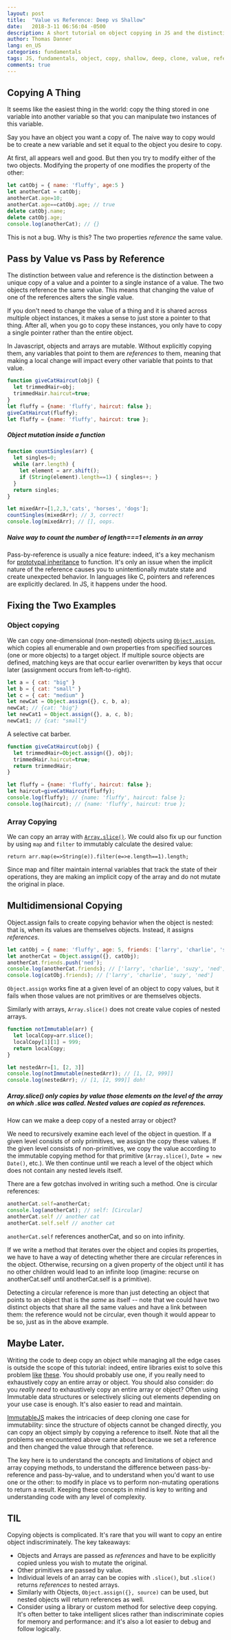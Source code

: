 ```yaml
---
layout: post
title:  "Value vs Reference: Deep vs Shallow"
date:   2018-3-11 06:56:04 -0500
description: A short tutorial on object copying in JS and the distinction between a shallow and deep copies, and values and references.
author: Thomas Danner
lang: en_US
categories: fundamentals
tags: JS, fundamentals, object, copy, shallow, deep, clone, value, reference
comments: true
---
```


## Copying A Thing

It seems like the easiest thing in the world: copy the thing stored in one variable into another variable so that you can manipulate two instances of this variable.

Say you have an object you want a copy of. The naive way to copy would be to create a new variable and set it equal to the object you desire to copy.

At first, all appears well and good. But then you try to modify either of the two objects. Modifying the property of one modifies the property of the other:

```javascript
let catObj = { name: 'fluffy', age:5 }
let anotherCat = catObj;
anotherCat.age=10;
anotherCat.age==catObj.age; // true
delete catObj.name;
delete catObj.age;
console.log(anotherCat); // {}
```

This is not a bug. Why is this? The two properties *reference* the same value.

## Pass by Value vs Pass by Reference

The distinction between value and reference is the distinction between a unique copy of a value and a pointer to a single instance of a value. The two objects reference the same value. This means that changing the value of one of the references alters the single value.

If you don't need to change the value of a thing and it is shared across multiple object instances, it makes a sense to just store a pointer to that thing. After all, when you go to copy these instances, you only have to copy a single pointer rather than the entire object.

In Javascript, objects and arrays are mutable. Without explicitly copying them, any variables that point to them are *references* to them, meaning that making a local change will impact every other variable that points to that value.

```javascript
function giveCatHaircut(obj) {
  let trimmedHair=obj;
  trimmedHair.haircut=true;
}
let fluffy = {name: 'fluffy', haircut: false };
giveCatHaircut(fluffy);
let fluffy = {name: 'fluffy', haircut: true };
```
##### Object mutation inside a function

```javascript
function countSingles(arr) {
  let singles=0;
  while (arr.length) {
    let element = arr.shift();
    if (String(element).length==1) { singles++; }
  }
  return singles;
}

let mixedArr=[1,2,3,'cats', 'horses', 'dogs'];
countSingles(mixedArr); // 3, correct!
console.log(mixedArr); // [], oops.
```
##### Naive way to count the number of length===1 elements in an array

Pass-by-reference is usually a nice feature: indeed, it's a key mechanism for [prototypal inheritance](http://thmsdnnr.com/fundamentals/2018/03/05/prototypal-inheritance.html) to function. It's only an issue when the implicit nature of the reference causes you to unintentionally mutate state and create unexpected behavior. In languages like C, pointers and references are explicitly declared. In JS, it happens under the hood.

## Fixing the Two Examples

### Object copying

We can copy one-dimensional (non-nested) objects using [`Object.assign`](https://developer.mozilla.org/en-US/docs/Web/JavaScript/Reference/Global_Objects/Object/assign), which copies all enumerable and own properties from specified sources (one or more objects) to a target object. If multiple source objects are defined, matching keys are that occur earlier overwritten by keys that occur later (assignment occurs from left-to-right).

```javascript
let a = { cat: "big" }
let b = { cat: "small" }
let c = { cat: "medium" }
let newCat = Object.assign({}, c, b, a);
newCat; // {cat: "big"}
let newCat1 = Object.assign({}, a, c, b);
newCat1; // {cat: "small"}
```

A selective cat barber.

```javascript
function giveCatHaircut(obj) {
  let trimmedHair=Object.assign({}, obj);
  trimmedHair.haircut=true;
  return trimmedHair;
}

let fluffy = {name: 'fluffy', haircut: false };
let haircut=giveCatHaircut(fluffy);
console.log(fluffy); // {name: 'fluffy', haircut: false };
console.log(haircut); // {name: 'fluffy', haircut: true };
```

### Array Copying

We can copy an array with [`Array.slice()`](https://developer.mozilla.org/en-US/docs/Web/JavaScript/Reference/Global_Objects/Array/slice). We could also fix up our function by using `map` and `filter` to immutably calculate the desired value:

`return arr.map(e=>String(e)).filter(e=>e.length==1).length;`

Since map and filter maintain internal variables that track the state of their operations, they are making an implicit copy of the array and do not mutate the original in place.

## Multidimensional Copying

Object.assign fails to create copying behavior when the object is nested: that is, when its values are themselves objects. Instead, it assigns *references*.

```javascript
let catObj = { name: 'fluffy', age: 5, friends: ['larry', 'charlie', 'suzy']}
let anotherCat = Object.assign({}, catObj);
anotherCat.friends.push('ned');
console.log(anotherCat.friends); // ['larry', 'charlie', 'suzy', 'ned']
console.log(catObj.friends); // ['larry', 'charlie', 'suzy', 'ned']
```

`Object.assign` works fine at a given level of an object to copy values, but it fails when those values are not primitives or are themselves objects.

Similarly with arrays, `Array.slice()` does not create value copies of nested arrays.

```javascript
function notImmutable(arr) {
  let localCopy=arr.slice();
  localCopy[1][1] = 999;
  return localCopy;
}

let nestedArr=[1, [2, 3]]
console.log(notImmutable(nestedArr)); // [1, [2, 999]]
console.log(nestedArr); // [1, [2, 999]] doh!
```
##### Array.slice() only copies by value those elements on the level of the array on which .slice was called. Nested values are copied as references.

How can we make a deep copy of a nested array or object?

We need to recursively examine each level of the object in question. If a given level consists of only primitives, we assign the copy these values. If the given level consists of non-primitives, we copy the value according to the immutable copying method for that primitive (`Array.slice()`, `Date = new Date()`, etc.). We then continue until we reach a level of the object which does not contain any nested levels itself.

There are a few gotchas involved in writing such a method. One is circular references:

```javascript
anotherCat.self=anotherCat;
console.log(anotherCat); // self: [Circular]
anotherCat.self // another cat
anotherCat.self.self // another cat
```

`anotherCat.self` references anotherCat, and so on into infinity.

If we write a method that iterates over the object and copies its properties, we have to have a way of detecting whether there are circular references in the object. Otherwise, recursing on a given property of the object until it has no other children would lead to an infinite loop (imagine: recurse on anotherCat.self until anotherCat.self is a primitive).

Detecting a circular reference is more than just detecting an object that points to an object that is the *same* as itself -- note that we could have two distinct objects that share all the same values and have a link between them: the reference would not be circular, even though it would appear to be so, just as in the above example.

## Maybe Later.

Writing the code to deep copy an object while managing all the edge cases is outside the scope of this tutorial: indeed, entire libraries exist to solve this problem [like](https://github.com/mout/mout) [these](https://lodash.com/docs/4.17.5#cloneDeep). You should probably use one, if you really need to exhaustively copy an entire array or object. You should also consider: do you *really need* to exhaustively copy an entire array or object? Often using Immutable data structures or selectively slicing out elements depending on your use case is enough. It's also easier to read and maintain.

[ImmutableJS](https://facebook.github.io/immutable-js/) makes the intricacies of deep cloning one case for immutability: since the structure of objects cannot be changed directly, you can copy an object simply by copying a reference to itself. Note that all the problems we encountered above came about because we set a reference and then changed the value through that reference.

The key here is to understand the concepts and limitations of object and array copying methods, to understand the difference between pass-by-reference and pass-by-value, and to understand when you'd want to use one or the other: to modify in place vs to perform non-mutating operations to return a result. Keeping these concepts in mind is key to writing and understanding code with any level of complexity.

## TIL

Copying objects is complicated. It's rare that you will want to copy an entire object indiscriminately. The key takeaways:

* Objects and Arrays are passed as *references* and have to be explicitly copied unless you wish to mutate the original.
* Other primitives are passed by value.
* Individual levels of an array can be copies with `.slice()`, but `.slice()` returns *references* to nested arrays.
* Similarly with Objects, `Object.assign({}, source)` can be used, but nested objects will return references as well.
* Consider using a library or custom method for selective deep copying. It's often better to take intelligent slices rather than indiscriminate copies for memory and performance: and it's also a lot easier to debug and follow logically.
